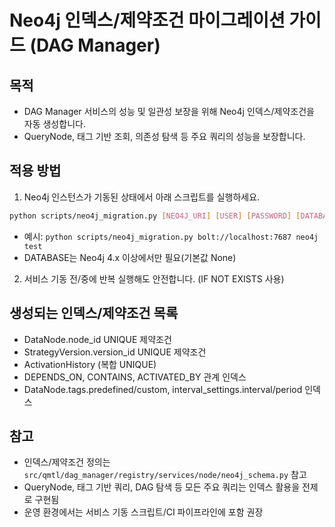 # Neo4j 인덱스/제약조건 마이그레이션 가이드 (DAG Manager)

## 목적
- DAG Manager 서비스의 성능 및 일관성 보장을 위해 Neo4j 인덱스/제약조건을 자동 생성합니다.
- QueryNode, 태그 기반 조회, 의존성 탐색 등 주요 쿼리의 성능을 보장합니다.

## 적용 방법
1. Neo4j 인스턴스가 기동된 상태에서 아래 스크립트를 실행하세요.

```bash
python scripts/neo4j_migration.py [NEO4J_URI] [USER] [PASSWORD] [DATABASE]
```
- 예시: `python scripts/neo4j_migration.py bolt://localhost:7687 neo4j test`
- DATABASE는 Neo4j 4.x 이상에서만 필요(기본값 None)

2. 서비스 기동 전/중에 반복 실행해도 안전합니다. (IF NOT EXISTS 사용)

## 생성되는 인덱스/제약조건 목록
- DataNode.node_id UNIQUE 제약조건
- StrategyVersion.version_id UNIQUE 제약조건
- ActivationHistory (복합 UNIQUE)
- DEPENDS_ON, CONTAINS, ACTIVATED_BY 관계 인덱스
- DataNode.tags.predefined/custom, interval_settings.interval/period 인덱스

## 참고
- 인덱스/제약조건 정의는 `src/qmtl/dag_manager/registry/services/node/neo4j_schema.py` 참고
- QueryNode, 태그 기반 쿼리, DAG 탐색 등 모든 주요 쿼리는 인덱스 활용을 전제로 구현됨
- 운영 환경에서는 서비스 기동 스크립트/CI 파이프라인에 포함 권장
